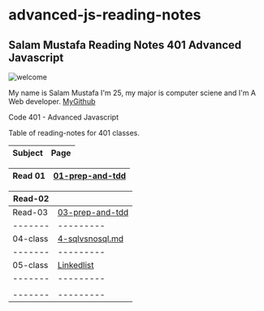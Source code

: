 # advanced-js-reading-notes


## Salam Mustafa Reading Notes 401 Advanced Javascript 

![welcome](https://camo.githubusercontent.com/8e714733b26c7e394b60449b0362360ce2b1bebf0d53780d734bd8471fef58c4/68747470733a2f2f7468756d62732e647265616d7374696d652e636f6d2f622f7275737469632d77656c636f6d652d7369676e2d7265642d666c6f7765722d68616e67696e672d646973747265737365642d616e74697175652d677265656e2d646f6f722d7765617468657265642d726f73652d6275642d7465616c2d626c75652d776f6f64656e2d66656e63652d34333931353437352e6a7067)

My name is Salam Mustafa I'm 25, my major is computer sciene and I'm A Web developer. [MyGithub](https://github.com/salammustafa728)




Code 401 - Advanced Javascript 

Table of reading-notes for 401 classes.

| Subject  |	Page|
|----- | ----   |

| Read 01  |	[01-prep-and-tdd](./401-reading-notes/01-prep-and-tdd.md )|
|-------- |	---------|

|Read-02 |	   |
|-------   |	---------|
|Read-03 |	[03-prep-and-tdd](./401-javascript-reading/03-prep-and-tdd.md)|
|------- 	|---------|
|04-class |	[4-sqlvsnosql.md](./401-javascript-reading/04-sqlvsnosql.md) | 
|------- 	|---------|
| 05-class | [Linkedlist](./401-javascript-reading/05-linkedList.md)	|
|------- 	|---------|
| |	|
|------- 	|---------|
